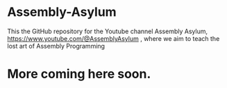 # Assembly-Asylum
This the GitHub repository for the Youtube channel Assembly Asylum, https://www.youtube.com/@AssemblyAsylum , where we aim to teach the lost art of Assembly Programming

# More coming here soon.
